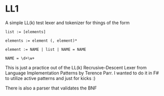 LL1
===

A simple LL(k) test lexer and tokenizer for things of the form

```
list := [elements]

elements := element (, element)*

element := NAME | list | NAME = NAME

NAME = \d+\w+
```

This is just a practice out of the LL(k) Recrusive-Descent Lexer from Language Implementation Patterns by Terence Parr.  I wanted to do it in F# to utilize active patterns and just for kicks :)

There is also a parser that validates the BNF 